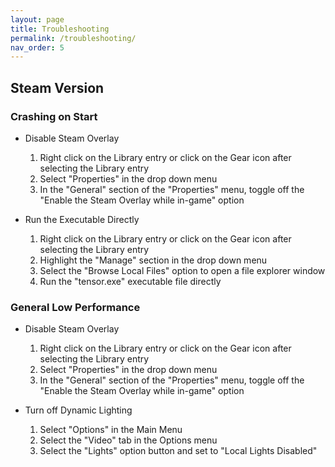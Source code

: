 ```yaml
---
layout: page
title: Troubleshooting
permalink: /troubleshooting/
nav_order: 5
---
```


## Steam Version

### Crashing on Start

- Disable Steam Overlay
    1. Right click on the Library entry or click on the Gear icon after selecting the Library entry
    2. Select "Properties" in the drop down menu
    3. In the "General" section of the "Properties" menu, toggle off the "Enable the Steam Overlay while in-game" option

- Run the Executable Directly
    1. Right click on the Library entry or click on the Gear icon after selecting the Library entry
    2. Highlight the "Manage" section in the drop down menu
    3. Select the "Browse Local Files" option to open a file explorer window
    4. Run the "tensor.exe" executable file directly

### General Low Performance

- Disable Steam Overlay
    1. Right click on the Library entry or click on the Gear icon after selecting the Library entry
    2. Select "Properties" in the drop down menu
    3. In the "General" section of the "Properties" menu, toggle off the "Enable the Steam Overlay while in-game" option

- Turn off Dynamic Lighting
    1. Select "Options" in the Main Menu
    2. Select the "Video" tab in the Options menu
    3. Select the "Lights" option button and set to "Local Lights Disabled"